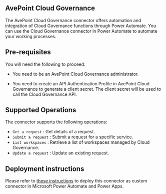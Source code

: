 
## AvePoint Cloud Governance

The AvePoint Cloud Governance connector offers automation and integration of Cloud Governance functions through Power Automate. You can use the Cloud Governance connector in Power Automate to automate your working processes. 


## Pre-requisites


You will need the following to proceed:

* You need to be an AvePoint Cloud Governance administrator.

* You need to create an API Authentication Profile in AvePoint Cloud Governance to generate a client secret. The client secret will be used to call the Cloud Governance API.


## Supported Operations

The connector supports the following operations:

- `Get a request` : Get details of a request.
- `Submit a request` : Submit a request for a specific service.
- `List workspaces` : Retrieve a list of workspaces managed by Cloud Governance.
- `Update a request` : Update an existing request.


## Deployment instructions

Please refer to [these instructions](https://docs.microsoft.com/en-us/connectors/custom-connectors/paconn-cli) to deploy this connector as custom connector in Microsoft Power Automate and Power Apps.
